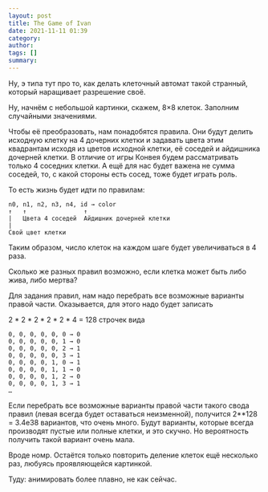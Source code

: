```yaml
---
layout: post
title: The Game of Ivan
date: 2021-11-11 01:39
category: 
author: 
tags: []
summary: 
---
```


Ну, э типа тут про то, как делать клеточный автомат такой странный, который наращивает разрешение своё.

Ну, начнём с небольшой картинки, скажем, 8×8 клеток. Заполним случайными значениями.

Чтобы её преобразовать, нам понадобятся правила. Они будут делить исходную клетку на 4 дочерних клетки и задавать цвета этим квадрантам исходя из цветов исходной клетки, её соседей и айдишника дочерней клетки. В отличие от игры Конвея будем рассматривать только 4 соседних клетки. А ещё для нас будет важена не сумма соседей, то, с какой стороны есть сосед, тоже будет играть роль.

То есть жизнь будет идти по правилам:

    n0, n1, n2, n3, n4, id → color
    ↑   ↑                ↑
    |   Цвета 4 соседей  Айдишник дочерней клетки  
    |
    Свой цвет клетки

Таким образом, число клеток на каждом шаге будет увеличиваться в 4 раза.

Сколько же разных правил возможно, если клетка может быть либо жива, либо мертва?

Для задания правил, нам надо перебрать все возможные варианты правой части. Оказывается, для этого надо будет записать 

2 * 2 * 2 * 2 * 2 * 4 = 128 строчек вида

    0, 0, 0, 0, 0, 0 → 0
    0, 0, 0, 0, 0, 1 → 0
    0, 0, 0, 0, 0, 2 → 1
    0, 0, 0, 0, 0, 3 → 1
    0, 0, 0, 0, 1, 0 → 1
    0, 0, 0, 0, 1, 1 → 0
    0, 0, 0, 0, 1, 2 → 0
    0, 0, 0, 0, 1, 3 → 1
    …

Если перебрать все возможные варианты правой части такого свода правил (левая всегда будет оставаться неизменной), получится 2**128 = 3.4e38 вариантов, что очень много. Будут варианты, которые всегда производят пустые или полные клетки, и это скучно. Но вероятность получить такой вариант очень мала.

Вроде номр. Остаётся только повторить деление клеток ещё несколько раз, любуясь проявляющейся картинкой.

Туду: анимировать более плавно, не как сейчас.